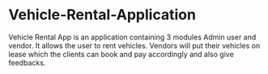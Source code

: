 # Vehicle-Rental-Application
Vehicle Rental App is an application containing 3 modules Admin user and vendor. It allows the user to rent vehicles. Vendors will put their vehicles on lease which the clients can book and pay accordingly and also give feedbacks.
